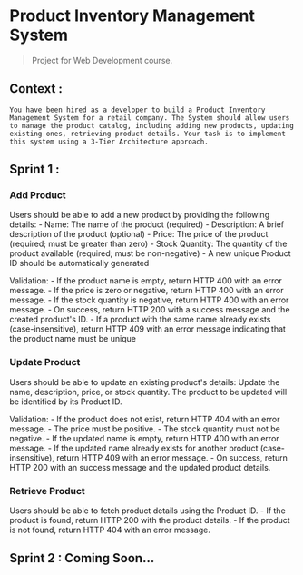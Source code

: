 # Product Inventory Management System

> Project for Web Development course.

## Context : 

```
You have been hired as a developer to build a Product Inventory Management System for a retail company. The System should allow users to manage the product catalog, including adding new products, updating existing ones, retrieving product details. Your task is to implement this system using a 3-Tier Architecture approach.
```

## Sprint 1 :

### Add Product

Users should be able to add a new product by providing the following details: 
    - Name: The name of the product (required)
    - Description: A brief description of the product (optional)
    - Price: The price of the product (required; must be greater than zero)
    - Stock Quantity: The quantity of the product available (required; must be non-negative)
    - A new unique Product ID should be automatically generated

Validation:
    - If the product name is empty, return HTTP 400 with an error message.
    - If the price is zero or negative, return HTTP 400 with an error message.
    - If the stock quantity is negative, return HTTP 400 with an error message.
    - On success, return HTTP 200 with a success message and the created product's ID.
    - If a product with the same name already exists (case-insensitive), return HTTP 409 with an error message indicating that the product name must be unique

### Update Product

Users should be able to update an existing product's details: Update the name, description, price, or stock quantity.
The product to be updated will be identified by its Product ID.

Validation: 
    - If the product does not exist, return HTTP 404 with an error message.
    - The price must be positive.
    - The stock quantity must not be negative.
    - If the updated name is empty, return HTTP 400 with an error message.
    - If the updated name already exists for another product (case-insensitive), return HTTP 409 with an error message.
    - On success, return HTTP 200 with an success message and the updated product details.

### Retrieve Product

Users should be able to fetch product details using the Product ID.
    - If the product is found, return HTTP 200 with the product details.
    - If the product is not found, return HTTP 404 with an error message.

## Sprint 2 : Coming Soon...
